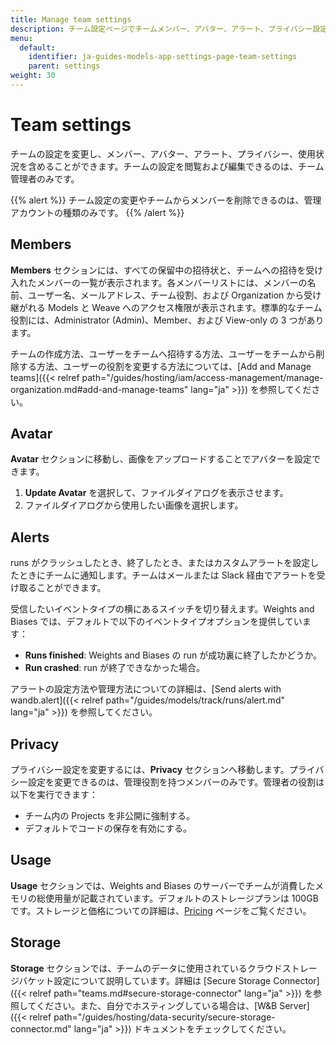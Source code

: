 ```yaml
---
title: Manage team settings
description: チーム設定ページでチームメンバー、アバター、アラート、プライバシー設定を管理します。
menu:
  default:
    identifier: ja-guides-models-app-settings-page-team-settings
    parent: settings
weight: 30
---
```


# Team settings

チームの設定を変更し、メンバー、アバター、アラート、プライバシー、使用状況を含めることができます。チームの設定を閲覧および編集できるのは、チーム管理者のみです。

{{% alert %}}
チーム設定の変更やチームからメンバーを削除できるのは、管理アカウントの種類のみです。
{{% /alert %}}


## Members
**Members** セクションには、すべての保留中の招待状と、チームへの招待を受け入れたメンバーの一覧が表示されます。各メンバーリストには、メンバーの名前、ユーザー名、メールアドレス、チーム役割、および Organization から受け継がれる Models と Weave へのアクセス権限が表示されます。標準的なチーム役割には、Administrator (Admin)、Member、および View-only の 3 つがあります。

チームの作成方法、ユーザーをチームへ招待する方法、ユーザーをチームから削除する方法、ユーザーの役割を変更する方法については、[Add and Manage teams]({{< relref path="/guides/hosting/iam/access-management/manage-organization.md#add-and-manage-teams" lang="ja" >}}) を参照してください。

## Avatar

**Avatar** セクションに移動し、画像をアップロードすることでアバターを設定できます。

1. **Update Avatar** を選択して、ファイルダイアログを表示させます。
2. ファイルダイアログから使用したい画像を選択します。

## Alerts

runs がクラッシュしたとき、終了したとき、またはカスタムアラートを設定したときにチームに通知します。チームはメールまたは Slack 経由でアラートを受け取ることができます。

受信したいイベントタイプの横にあるスイッチを切り替えます。Weights and Biases では、デフォルトで以下のイベントタイプオプションを提供しています：

* **Runs finished**: Weights and Biases の run が成功裏に終了したかどうか。
* **Run crashed**: run が終了できなかった場合。

アラートの設定方法や管理方法についての詳細は、[Send alerts with wandb.alert]({{< relref path="/guides/models/track/runs/alert.md" lang="ja" >}}) を参照してください。

## Privacy

プライバシー設定を変更するには、**Privacy** セクションへ移動します。プライバシー設定を変更できるのは、管理役割を持つメンバーのみです。管理者の役割は以下を実行できます：

* チーム内の Projects を非公開に強制する。
* デフォルトでコードの保存を有効にする。

## Usage

**Usage** セクションでは、Weights and Biases のサーバーでチームが消費したメモリの総使用量が記載されています。デフォルトのストレージプランは 100GB です。ストレージと価格についての詳細は、[Pricing](https://wandb.ai/site/pricing) ページをご覧ください。

## Storage

**Storage** セクションでは、チームのデータに使用されているクラウドストレージバケット設定について説明しています。詳細は [Secure Storage Connector]({{< relref path="teams.md#secure-storage-connector" lang="ja" >}}) を参照してください。また、自分でホスティングしている場合は、[W&B Server]({{< relref path="/guides/hosting/data-security/secure-storage-connector.md" lang="ja" >}}) ドキュメントをチェックしてください。